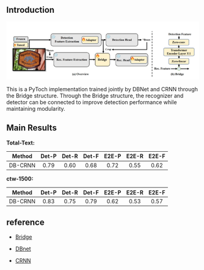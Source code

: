 ## Introduction

![content](./figs/bridge_text_spotting.png)

This is a PyToch implementation trained jointly by DBNet and CRNN through the Bridge structure. Through the Bridge structure, the recognizer and detector can be connected to improve detection performance while maintaining modularity.

## Main Results

**Total-Text:**

| Method  | Det-P | Det-R | Det-F | E2E-P | E2E-R | E2E-F |
| :-----: | :---: | :---: | :---: | :---: | :---: | :---: |
| DB-CRNN | 0.79  | 0.60  | 0.68  | 0.72  | 0.55  | 0.62  |

**ctw-1500:**

| Method  | Det-P | Det-R | Det-F | E2E-P | E2E-R | E2E-F |
| :-----: | :---: | :---: | :---: | :---: | :---: | :---: |
| DB-CRNN | 0.83  | 0.75  | 0.79  | 0.62  | 0.53  | 0.57  |

## reference

* [Bridge](https://arxiv.org/pdf/2404.04624)

* [DBnet](https://arxiv.org/pdf/1911.08947)

* [CRNN](https://arxiv.org/abs/1507.05717)

  
